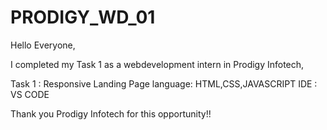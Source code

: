 # PRODIGY_WD_01

Hello Everyone,

 I completed my Task 1 as a webdevelopment intern in Prodigy Infotech,
 
 Task 1  : Responsive Landing Page
 language: HTML,CSS,JAVASCRIPT
 IDE     : VS CODE
 
Thank you Prodigy Infotech for this opportunity!!
